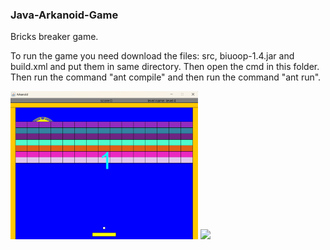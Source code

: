 ### Java-Arkanoid-Game
Bricks breaker game.

To run the game you need download the files: src, biuoop-1.4.jar and build.xml and put them in same directory.
Then open the cmd in this folder.
Then run the command "ant compile" and then run the command "ant run".


<img src="https://github.com/Yosef-Perelman/Java-Arkanoid-Game/blob/master/images/Screenshot%202024-06-07%20113654.png" width="300">

<img src="https://github.com/Yosef-Perelman/Java-Arkanoid-Game/assets/72888832/0f09898d-02ad-4176-b214-f771ead1f227" width="300">
